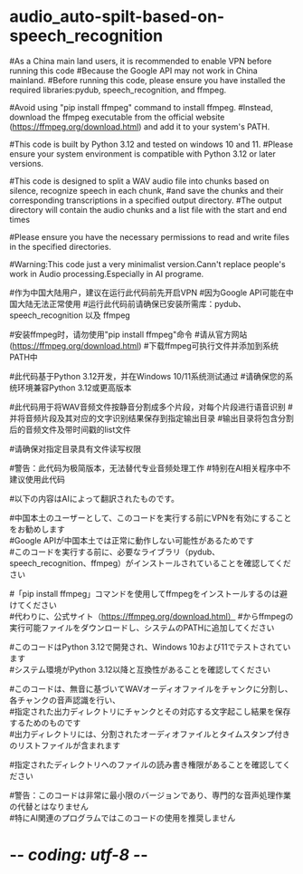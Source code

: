 # audio_auto-spilt-based-on-speech_recognition

#As a China main land users, it is recommended to enable VPN before running this code
#Because the Google API may not work in China mainland.
#Before running this code, please ensure you have installed the required libraries:pydub, speech_recognition, and ffmpeg.

#Avoid using "pip install ffmpeg" command to install ffmpeg.
#Instead, download the ffmpeg executable from the official website (https://ffmpeg.org/download.html) and add it to your system's PATH.

#This code is built by Python 3.12 and tested on windows 10 and 11.
#Please ensure your system environment is compatible with Python 3.12 or later versions.


#This code is designed to split a WAV audio file into chunks based on silence, recognize speech in each chunk,
#and save the chunks and their corresponding transcriptions in a specified output directory.
#The output directory will contain the audio chunks and a list file with the start and end times


#Please ensure you have the necessary permissions to read and write files in the specified directories.

#Warning:This code just a very minimalist version.Cann't replace people's work in Audio processing.Especially in AI programe.



#作为中国大陆用户，建议在运行此代码前先开启VPN
#因为Google API可能在中国大陆无法正常使用
#运行此代码前请确保已安装所需库：pydub、speech_recognition 以及 ffmpeg

#安装ffmpeg时，请勿使用"pip install ffmpeg"命令
#请从官方网站(https://ffmpeg.org/download.html)
#下载ffmpeg可执行文件并添加到系统PATH中

#此代码基于Python 3.12开发，并在Windows 10/11系统测试通过
#请确保您的系统环境兼容Python 3.12或更高版本

#此代码用于将WAV音频文件按静音分割成多个片段，对每个片段进行语音识别
#并将音频片段及其对应的文字识别结果保存到指定输出目录
#输出目录将包含分割后的音频文件及带时间戳的list文件

#请确保对指定目录具有文件读写权限

#警告：此代码为极简版本，无法替代专业音频处理工作
#特别在AI相关程序中不建议使用此代码





#以下の内容はAIによって翻訳されたものです。


#中国本土のユーザーとして、このコードを実行する前にVPNを有効にすることをお勧めします  
#Google APIが中国本土では正常に動作しない可能性があるためです  
#このコードを実行する前に、必要なライブラリ（pydub、speech_recognition、ffmpeg）がインストールされていることを確認してください  

#「pip install ffmpeg」コマンドを使用してffmpegをインストールするのは避けてください  
#代わりに、公式サイト（https://ffmpeg.org/download.html）
#からffmpegの実行可能ファイルをダウンロードし、システムのPATHに追加してください  

#このコードはPython 3.12で開発され、Windows 10および11でテストされています  
#システム環境がPython 3.12以降と互換性があることを確認してください  

#このコードは、無音に基づいてWAVオーディオファイルをチャンクに分割し、各チャンクの音声認識を行い、  
#指定された出力ディレクトリにチャンクとその対応する文字起こし結果を保存するためのものです  
#出力ディレクトリには、分割されたオーディオファイルとタイムスタンプ付きのリストファイルが含まれます  

#指定されたディレクトリへのファイルの読み書き権限があることを確認してください  

#警告：このコードは非常に最小限のバージョンであり、専門的な音声処理作業の代替とはなりません  
#特にAI関連のプログラムではこのコードの使用を推奨しません  


# -*- coding: utf-8 -*-
